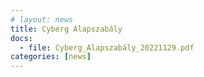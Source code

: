 ```yaml
---
# layout: news
title: Cyberg Alapszabály 
docs:
  - file: Cyberg_Alapszabály_20221129.pdf
categories: [news]
---
```

